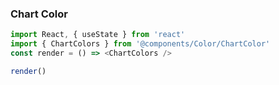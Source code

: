 ### Chart Color

```js
import React, { useState } from 'react'
import { ChartColors } from '@components/Color/ChartColor'
const render = () => <ChartColors />

render()
```

